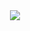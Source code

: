 
<div align="center">
  <img src="https://profile-counter.glitch.me/ednasekin-als/count.svg?"  />
</div>

###
